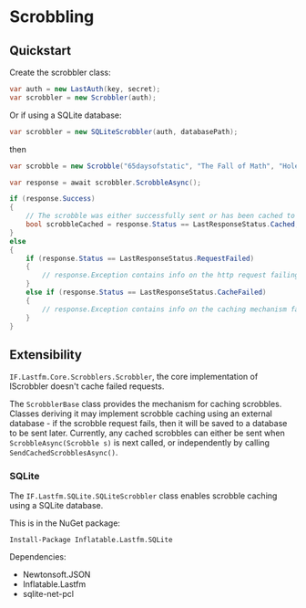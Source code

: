 # Scrobbling

## Quickstart

Create the scrobbler class:
```c#
var auth = new LastAuth(key, secret);
var scrobbler = new Scrobbler(auth);
```

Or if using a SQLite database:
```c#
var scrobbler = new SQLiteScrobbler(auth, databasePath);
```

then

```c#
var scrobble = new Scrobble("65daysofstatic", "The Fall of Math", "Hole", DateTimeOffset.UtcNow);

var response = await scrobbler.ScrobbleAsync();

if (response.Success)
{
	// The scrobble was either successfully sent or has been cached to be sent later.
	bool scrobbleCached = response.Status == LastResponseStatus.Cached;
}
else
{
	if (response.Status == LastResponseStatus.RequestFailed)
	{
		// response.Exception contains info on the http request failing
	}
	else if (response.Status == LastResponseStatus.CacheFailed)
	{
		// response.Exception contains info on the caching mechanism failing
	}
}

```

## Extensibility

```IF.Lastfm.Core.Scrobblers.Scrobbler```, the core implementation of IScrobbler doesn't cache failed requests. 

The ```ScrobblerBase``` class provides the mechanism for caching scrobbles. Classes deriving it may implement scrobble caching using an external database - if the scrobble request fails, then it will be saved to a database to be sent later. Currently, any cached scrobbles can either be sent when ```ScrobbleAsync(Scrobble s)``` is next called, or independently by calling ```SendCachedScrobblesAsync()```.

### SQLite

The ```IF.Lastfm.SQLite.SQLiteScrobbler``` class enables scrobble caching using a SQLite database. 


This is in the NuGet package:

```
Install-Package Inflatable.Lastfm.SQLite
```

Dependencies:

- Newtonsoft.JSON
- Inflatable.Lastfm
- sqlite-net-pcl

